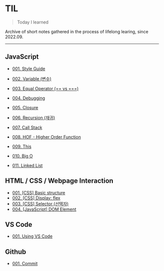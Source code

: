 # TIL

>Today I learned

Archive of short notes gathered in the process of lifelong learing, since 2022.09.



---

## JavaScript

* [001. Style Guide](https://github.com/j25nkh/TIL/blob/master/JavaScript/Style_guide.md)

* [002. Variable (변수)](https://github.com/j25nkh/TIL/blob/master/JavaScript/Variable.md)
* [003. Equal Operator (== vs ===)](https://github.com/j25nkh/TIL/blob/master/JavaScript/Equal_operator.md)
* [004. Debugging](https://github.com/j25nkh/TIL/blob/master/JavaScript/Debugging.md)

* [005. Closure](https://github.com/j25nkh/TIL/blob/master/JavaScript/Closure.md)
* [006. Recursion (재귀)](https://github.com/j25nkh/TIL/blob/master/JavaScript/Recursion.md)
* [007. Call Stack](https://github.com/j25nkh/TIL/blob/master/JavaScript/Call_stack.md)
* [008. HOF - Higher Order Function](https://github.com/j25nkh/TIL/blob/master/JavaScript/HOF.md)
* [009. This](https://github.com/j25nkh/TIL/blob/master/JavaScript/This.md)
* [010. Big O](https://github.com/j25nkh/TIL/blob/master/JavaScript/Big_O.md)
* [011. Linked List](https://github.com/j25nkh/TIL/blob/master/JavaScript/Linked_list.md)

## HTML / CSS / Webpage Interaction
* [001. [CSS] Basic structure](https://github.com/j25nkh/TIL/blob/master/CSS/Basic_structure.md)
* [002. [CSS] Display: flex](https://github.com/j25nkh/TIL/blob/master/CSS/Display_flex.md)
* [003. [CSS] Selector (선택자)](https://github.com/j25nkh/TIL/blob/master/CSS/Selector.md)
* [004. [JavaScript] DOM Element](https://github.com/j25nkh/TIL/blob/master/Webpage_interaction/DOM_element.md)

## VS Code
* [001. Using VS Code](https://github.com/j25nkh/TIL/blob/master/VS_Code/using_VSCode.md)

## Github
* [001. Commit](https://github.com/j25nkh/TIL/blob/master/Github/commit.md)


